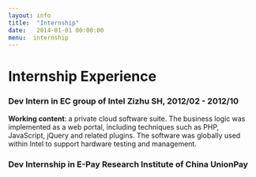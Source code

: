 ```yaml
---
layout: info
title:  "Internship"
date:   2014-01-01 00:00:00
menu:  internship
---
```


Internship Experience 
=====================

### Dev Intern in EC group of Intel Zizhu SH, 2012/02 - 2012/10 ###
**Working content**: a private cloud software suite. The
business logic was implemented as a web portal, including techniques such as PHP, 
JavaScript, jQuery and related plugins. 
The software was globally used within Intel to support hardware testing and management.

### Dev Internship in E-Pay Research Institute of China UnionPay ###
